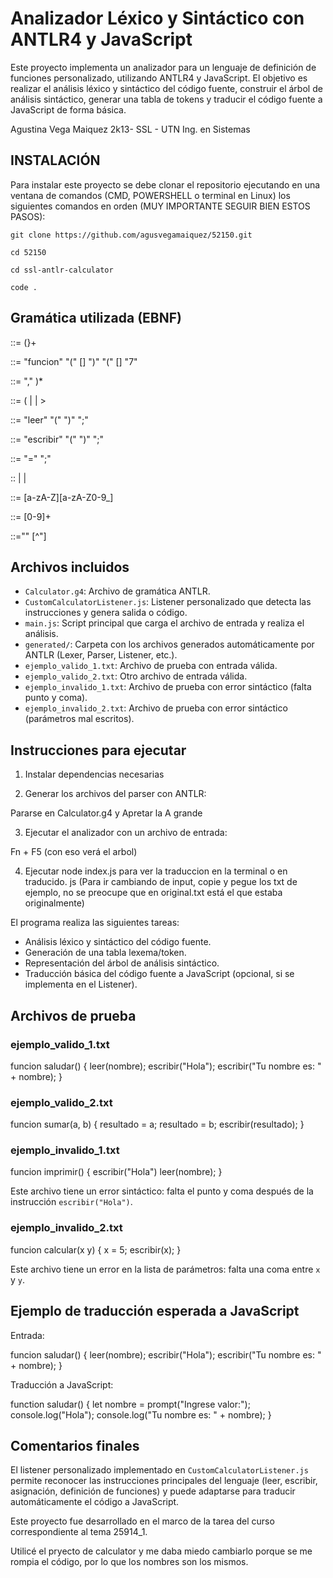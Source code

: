 # Analizador Léxico y Sintáctico con ANTLR4 y JavaScript

Este proyecto implementa un analizador para un lenguaje de definición de funciones personalizado, utilizando ANTLR4 y JavaScript. El objetivo es realizar el análisis léxico y sintáctico del código fuente, construir el árbol de análisis sintáctico, generar una tabla de tokens y traducir el código fuente a JavaScript de forma básica.

Agustina Vega Maiquez 2k13- SSL - UTN Ing. en Sistemas



## INSTALACIÓN

Para instalar este proyecto se debe clonar el repositorio ejecutando en una ventana de comandos (CMD, POWERSHELL o terminal en Linux) los siguientes comandos en orden (MUY IMPORTANTE SEGUIR BIEN ESTOS PASOS):

```
git clone https://github.com/agusvegamaiquez/52150.git
```

```
cd 52150
```

```
cd ssl-antlr-calculator
```

```
code .
```


## Gramática utilizada (EBNF)

<programa> ::= (<funcion>}+

<funcion>::= "funcion" <identificador> "(" [<parametros>] ")" "(" [<instrucciones>] "7"

<parametros> ::= <identificador> "," <identificador>)*

<instrucciones> ::= (<leer> | <escribir> | <asignacion>>

<leer>::= "leer" "(" <identificador> ")" ";"

<escribir> ::= "escribir" "(" <expresion> ")" ";"

<asignacion>::= <identificador> "=" <expresion> ";"

<expresion> :: <numero> | <cadena> | <identificador>

<identificador>::= [a-zA-Z][a-zA-Z0-9_]

<numero> ::= [0-9]+

<cadena>::="" [^"]


## Archivos incluidos

- `Calculator.g4`: Archivo de gramática ANTLR.
- `CustomCalculatorListener.js`: Listener personalizado que detecta las instrucciones y genera salida o código.
- `main.js`: Script principal que carga el archivo de entrada y realiza el análisis.
- `generated/`: Carpeta con los archivos generados automáticamente por ANTLR (Lexer, Parser, Listener, etc.).
- `ejemplo_valido_1.txt`: Archivo de prueba con entrada válida.
- `ejemplo_valido_2.txt`: Otro archivo de entrada válida.
- `ejemplo_invalido_1.txt`: Archivo de prueba con error sintáctico (falta punto y coma).
- `ejemplo_invalido_2.txt`: Archivo de prueba con error sintáctico (parámetros mal escritos).

## Instrucciones para ejecutar

1. Instalar dependencias necesarias 

2. Generar los archivos del parser con ANTLR:

Pararse en Calculator.g4 y Apretar la A grande


3. Ejecutar el analizador con un archivo de entrada:

Fn + F5  (con eso verá el arbol)


4. Ejecutar node index.js para ver la traduccion en la terminal o en traducido. js
   (Para ir cambiando de input, copie y pegue los txt de ejemplo, no se preocupe que en original.txt está el que estaba originalmente)


El programa realiza las siguientes tareas:
- Análisis léxico y sintáctico del código fuente.
- Generación de una tabla lexema/token.
- Representación del árbol de análisis sintáctico.
- Traducción básica del código fuente a JavaScript (opcional, si se implementa en el Listener).

## Archivos de prueba

### ejemplo_valido_1.txt

funcion saludar() {
leer(nombre);
escribir("Hola");
escribir("Tu nombre es: " + nombre);
}


### ejemplo_valido_2.txt

funcion sumar(a, b) {
resultado = a;
resultado = b;
escribir(resultado);
}


### ejemplo_invalido_1.txt

funcion imprimir() {
escribir("Hola")
leer(nombre);
}


Este archivo tiene un error sintáctico: falta el punto y coma después de la instrucción `escribir("Hola")`.

### ejemplo_invalido_2.txt

funcion calcular(x y) {
x = 5;
escribir(x);
}


Este archivo tiene un error en la lista de parámetros: falta una coma entre `x` y `y`.

## Ejemplo de traducción esperada a JavaScript

Entrada:

funcion saludar() {
leer(nombre);
escribir("Hola");
escribir("Tu nombre es: " + nombre);
}


Traducción a JavaScript:

function saludar() {
let nombre = prompt("Ingrese valor:");
console.log("Hola");
console.log("Tu nombre es: " + nombre);
}


## Comentarios finales

El listener personalizado implementado en `CustomCalculatorListener.js` permite reconocer las instrucciones principales del lenguaje (leer, escribir, asignación, definición de funciones) y puede adaptarse para traducir automáticamente el código a JavaScript. 


Este proyecto fue desarrollado en el marco de la tarea del curso correspondiente al tema 25914_1. 

Utilicé el pryecto de calculator y me daba miedo cambiarlo porque se me rompia el código, por lo que los nombres son los mismos.
